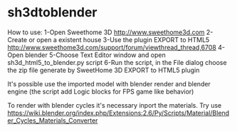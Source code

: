 # sh3dtoblender


How to use:
   1-Open Sweethome 3D  http://www.sweethome3d.com
   2-Create or open a existent house
   3-Use the plugin EXPORT to HTML5 http://www.sweethome3d.com/support/forum/viewthread_thread,6708
   4-Open blender 
   5-Choose Text Editor window and open sh3d_html5_to_blender.py script
   6-Run the script, in the File dialog choose the zip file generate by SweetHome 3D EXPORT to HTML5 plugin
   
 It's possible use the imported model with blender render and blender engine (the script add Logic blocks for FPS game like behavior)

 To render with blender cycles it's necessary inport the materials. Try use https://wiki.blender.org/index.php/Extensions:2.6/Py/Scripts/Material/Blender_Cycles_Materials_Converter
